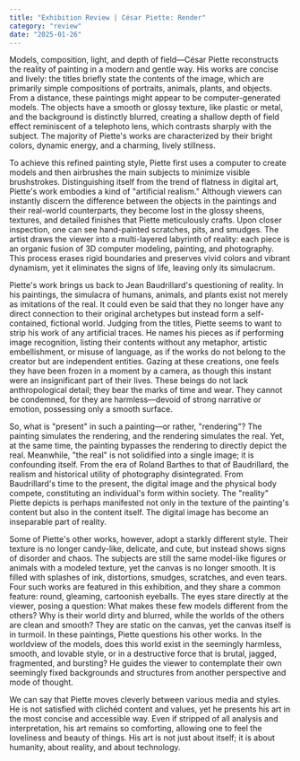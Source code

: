 ```yaml
---
title: "Exhibition Review | César Piette: Render"
category: "review"
date: "2025-01-26"
---
```


Models, composition, light, and depth of field—César Piette reconstructs the reality of painting in a modern and gentle way. His works are concise and lively: the titles briefly state the contents of the image, which are primarily simple compositions of portraits, animals, plants, and objects. From a distance, these paintings might appear to be computer-generated models. The objects have a smooth or glossy texture, like plastic or metal, and the background is distinctly blurred, creating a shallow depth of field effect reminiscent of a telephoto lens, which contrasts sharply with the subject. The majority of Piette's works are characterized by their bright colors, dynamic energy, and a charming, lively stillness.

To achieve this refined painting style, Piette first uses a computer to create models and then airbrushes the main subjects to minimize visible brushstrokes. Distinguishing itself from the trend of flatness in digital art, Piette's work embodies a kind of "artificial realism." Although viewers can instantly discern the difference between the objects in the paintings and their real-world counterparts, they become lost in the glossy sheens, textures, and detailed finishes that Piette meticulously crafts. Upon closer inspection, one can see hand-painted scratches, pits, and smudges. The artist draws the viewer into a multi-layered labyrinth of reality: each piece is an organic fusion of 3D computer modeling, painting, and photography. This process erases rigid boundaries and preserves vivid colors and vibrant dynamism, yet it eliminates the signs of life, leaving only its simulacrum.

Piette's work brings us back to Jean Baudrillard's questioning of reality. In his paintings, the simulacra of humans, animals, and plants exist not merely as imitations of the real. It could even be said that they no longer have any direct connection to their original archetypes but instead form a self-contained, fictional world. Judging from the titles, Piette seems to want to strip his work of any artificial traces. He names his pieces as if performing image recognition, listing their contents without any metaphor, artistic embellishment, or misuse of language, as if the works do not belong to the creator but are independent entities. Gazing at these creations, one feels they have been frozen in a moment by a camera, as though this instant were an insignificant part of their lives. These beings do not lack anthropological detail; they bear the marks of time and wear. They cannot be condemned, for they are harmless—devoid of strong narrative or emotion, possessing only a smooth surface.

So, what is "present" in such a painting—or rather, "rendering"? The painting simulates the rendering, and the rendering simulates the real. Yet, at the same time, the painting bypasses the rendering to directly depict the real. Meanwhile, "the real" is not solidified into a single image; it is confounding itself. From the era of Roland Barthes to that of Baudrillard, the realism and historical utility of photography disintegrated. From Baudrillard's time to the present, the digital image and the physical body compete, constituting an individual's form within society. The "reality" Piette depicts is perhaps manifested not only in the texture of the painting's content but also in the content itself. The digital image has become an inseparable part of reality.

Some of Piette's other works, however, adopt a starkly different style. Their texture is no longer candy-like, delicate, and cute, but instead shows signs of disorder and chaos. The subjects are still the same model-like figures or animals with a modeled texture, yet the canvas is no longer smooth. It is filled with splashes of ink, distortions, smudges, scratches, and even tears. Four such works are featured in this exhibition, and they share a common feature: round, gleaming, cartoonish eyeballs. The eyes stare directly at the viewer, posing a question: What makes these few models different from the others? Why is their world dirty and blurred, while the worlds of the others are clean and smooth? They are static on the canvas, yet the canvas itself is in turmoil. In these paintings, Piette questions his other works. In the worldview of the models, does this world exist in the seemingly harmless, smooth, and lovable style, or in a destructive force that is brutal, jagged, fragmented, and bursting? He guides the viewer to contemplate their own seemingly fixed backgrounds and structures from another perspective and mode of thought.

We can say that Piette moves cleverly between various media and styles. He is not satisfied with clichéd content and values, yet he presents his art in the most concise and accessible way. Even if stripped of all analysis and interpretation, his art remains so comforting, allowing one to feel the loveliness and beauty of things. His art is not just about itself; it is about humanity, about reality, and about technology.
